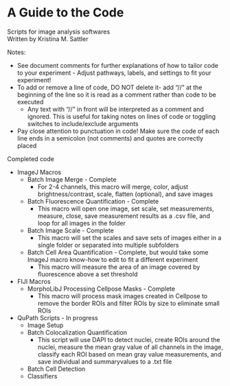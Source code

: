 # A Guide to the Code

Scripts for image analysis softwares  
Written by Kristina M. Sattler

Notes:
- See document comments for further explanations of how to tailor code to your experiment - Adjust pathways, labels, and settings to fit your experiment! 
- To add or remove a line of code, DO NOT delete it- add “//” at the beginning of the line so it is read as a comment rather than code to be executed
  - Any text with “//” in front will be interpreted as a comment and ignored. This is useful for taking notes on lines of code or toggling switches to include/exclude arguments
- Pay close attention to punctuation in code! Make sure the code of each line ends in a semicolon (not comments) and quotes are correctly placed

Completed code
- ImageJ Macros
  - Batch Image Merge - Complete
    - For 2-4 channels, this macro will merge, color, adjust brightness/contrast, scale, flatten (optional), and save images 
  - Batch Fluorescence Quantification - Complete
    - This macro will open one image, set scale, set measurements, measure, close, save measurement results as a .csv file, and loop for all images in the folder 
  - Batch Image Scale - Complete
    - This macro will set the scales and save sets of images either in a single folder or separated into multiple subfolders
  - Batch Cell Area Quantification - Complete, but would take some ImageJ macro know-how to edit to fit a different experiment
    - This macro will measure the area of an image covered by fluorescence above a set threshold
- FIJI Macros
  - MorphoLibJ Processing Cellpose Masks - Complete
    - This macro will process mask images created in Cellpose to remove the border ROIs and filter ROIs by size to eliminate small ROIs
- QuPath Scripts - In progress
  - Image Setup
  - Batch Colocalization Quantification
    - This script will use DAPI to detect nuclei, create ROIs around the nuclei, measure the mean gray value of all channels in the image, classify each ROI based on mean gray value measurements, and save individual and summaryvalues to a .txt file
  - Batch Cell Detection
  - Classifiers
